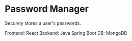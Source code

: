 # Password Manager
Securely stores a user's passwords.

Frontend: React 
Backend: Java Spring Boot
DB: MongoDB

